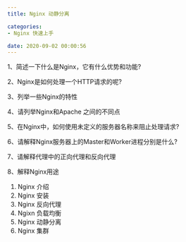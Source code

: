 ```yaml
---
title: Nginx 动静分离

categories:
- Nginx 快速上手

date: 2020-09-02 00:00:56
---
```



1、简述一下什么是Nginx，它有什么优势和功能?

2、Nginx是如何处理一个HTTP请求的呢?

3、列举一些Nginx的特性

4、请列举Nginx和Apache 之间的不同点

5、在Nginx中，如何使用未定义的服务器名称来阻止处理请求? 

6、请解释Nginx服务器上的Master和Worker进程分别是什么?

7、请解释代理中的正向代理和反向代理

8、解释Nginx用途


1. Nginx 介绍
2. Nginx 安装
3. Nginx 反向代理
4. Ngixn 负载均衡
5. Nginx 动静分离
6. Nginx 集群